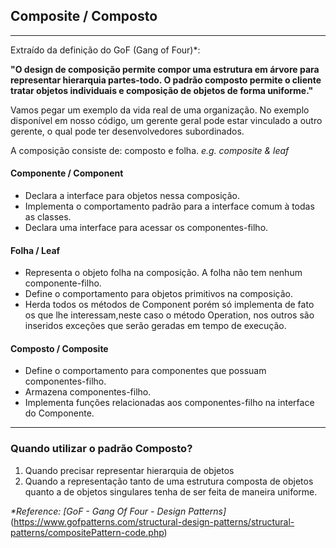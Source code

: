 ## Composite  / Composto

---
Extraído da definição do GoF (Gang of Four)*:

**"O design de composição permite compor uma estrutura em árvore para representar hierarquia partes-todo.
O padrão composto permite o cliente tratar objetos individuais e composição de objetos de forma uniforme."**

Vamos pegar um exemplo da vida real de uma organização. No exemplo disponível em nosso código, um gerente geral pode estar
vinculado a outro gerente, o qual pode ter desenvolvedores subordinados.

A composição consiste de: composto e folha. _e.g. composite & leaf_

#### Componente / Component
- Declara a interface para objetos nessa composição.
- Implementa o comportamento padrão para a interface comum à todas as classes.
- Declara uma interface para acessar os componentes-filho.

#### Folha / Leaf
- Representa o objeto folha na composição. A folha não tem nenhum componente-filho.
- Define o comportamento para objetos primitivos na composição.
- Herda todos os métodos de Component porém só implementa de fato os que lhe interessam,neste caso o método Operation, nos outros são inseridos exceções que serão geradas em tempo de execução.

#### Composto / Composite
- Define o comportamento para componentes que possuam componentes-filho.
- Armazena componentes-filho.
- Implementa funções relacionadas aos componentes-filho na interface do Componente.
---

### Quando utilizar o padrão Composto?

1. Quando precisar representar hierarquia de objetos
2. Quando a representação tanto de uma estrutura composta de objetos quanto a de objetos singulares tenha de ser feita de maneira uniforme.

_*Reference: [GoF - Gang Of Four - Design Patterns]_(https://www.gofpatterns.com/structural-design-patterns/structural-patterns/compositePattern-code.php)